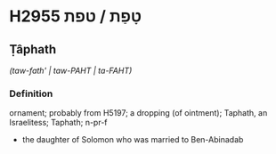 # H2955 טָפַת / טפת

## Ṭâphath

_(taw-fath' | taw-PAHT | ta-FAHT)_

### Definition

ornament; probably from H5197; a dropping (of ointment); Taphath, an Israelitess; Taphath; n-pr-f

- the daughter of Solomon who was married to Ben-Abinadab
